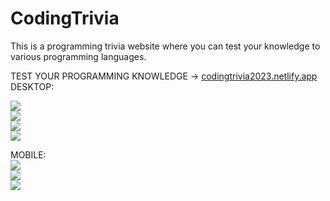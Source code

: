 # CodingTrivia
This is a programming trivia website where you can test your knowledge to various programming languages.

TEST YOUR PROGRAMMING KNOWLEDGE -> [codingtrivia2023.netlify.app](https://codingtrivia2023.netlify.app/)<br>
DESKTOP:

<img src="https://i.ibb.co/cw1fLjC/image.png"><br>
<img src="https://i.ibb.co/DkQmYMF/image.png"><br>
<img src="https://i.ibb.co/CQbPNTs/image.png"><br>
<img src="https://i.ibb.co/tXhbtq7/image.png"><br>

MOBILE:
<br>
<img src="https://i.ibb.co/SXbsHL9/image.png"><br>
<img src="https://i.ibb.co/VTM9v6T/image.png"><br>
<img src="https://i.ibb.co/stWkQwy/image.png"><br>
